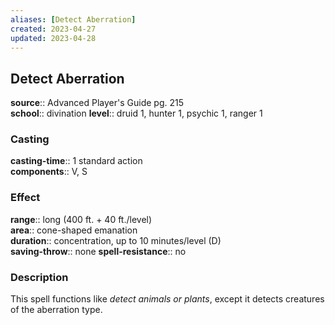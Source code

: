 ```yaml
---
aliases: [Detect Aberration]
created: 2023-04-27
updated: 2023-04-28
---
```


## Detect Aberration

**source**:: Advanced Player's Guide pg. 215  
**school**:: divination
**level**:: druid 1, hunter 1, psychic 1, ranger 1

### Casting

**casting-time**:: 1 standard action  
**components**:: V, S

### Effect

**range**:: long (400 ft. + 40 ft./level)  
**area**:: cone-shaped emanation  
**duration**:: concentration, up to 10 minutes/level (D)  
**saving-throw**:: none
**spell-resistance**:: no

### Description

This spell functions like *detect animals or plants*, except it detects creatures of the aberration type.

